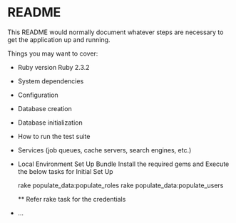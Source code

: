 # README

This README would normally document whatever steps are necessary to get the
application up and running.

Things you may want to cover:

* Ruby version
  Ruby 2.3.2

* System dependencies

* Configuration

* Database creation

* Database initialization

* How to run the test suite

* Services (job queues, cache servers, search engines, etc.)

* Local Environment Set Up
  Bundle Install the required gems and Execute the below tasks for Initial Set Up

  rake populate_data:populate_roles
  rake populate_data:populate_users

  ** Refer rake task for the credentials

* ...
